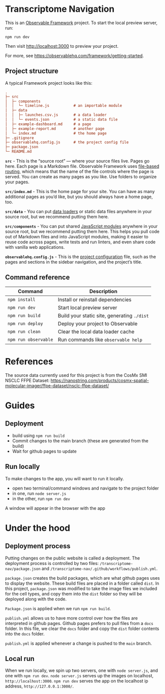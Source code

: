 # Transcriptome Navigation

This is an [Observable Framework](https://observablehq.com/framework) project. To start the local preview server, run:

```
npm run dev
```

Then visit <http://localhost:3000> to preview your project.

For more, see <https://observablehq.com/framework/getting-started>.

## Project structure

A typical Framework project looks like this:

```ini
.
├─ src
│  ├─ components
│  │  └─ timeline.js           # an importable module
│  ├─ data
│  │  ├─ launches.csv.js       # a data loader
│  │  └─ events.json           # a static data file
│  ├─ example-dashboard.md     # a page
│  ├─ example-report.md        # another page
│  └─ index.md                 # the home page
├─ .gitignore
├─ observablehq.config.js      # the project config file
├─ package.json
└─ README.md
```

**`src`** - This is the “source root” — where your source files live. Pages go here. Each page is a Markdown file. Observable Framework uses [file-based routing](https://observablehq.com/framework/routing), which means that the name of the file controls where the page is served. You can create as many pages as you like. Use folders to organize your pages.

**`src/index.md`** - This is the home page for your site. You can have as many additional pages as you’d like, but you should always have a home page, too.

**`src/data`** - You can put [data loaders](https://observablehq.com/framework/loaders) or static data files anywhere in your source root, but we recommend putting them here.

**`src/components`** - You can put shared [JavaScript modules](https://observablehq.com/framework/javascript/imports) anywhere in your source root, but we recommend putting them here. This helps you pull code out of Markdown files and into JavaScript modules, making it easier to reuse code across pages, write tests and run linters, and even share code with vanilla web applications.

**`observablehq.config.js`** - This is the [project configuration](https://observablehq.com/framework/config) file, such as the pages and sections in the sidebar navigation, and the project’s title.

## Command reference

| Command           | Description                                              |
| ----------------- | -------------------------------------------------------- |
| `npm install`            | Install or reinstall dependencies                        |
| `npm run dev`        | Start local preview server                               |
| `npm run build`      | Build your static site, generating `./dist`              |
| `npm run deploy`     | Deploy your project to Observable                        |
| `npm run clean`      | Clear the local data loader cache                        |
| `npm run observable` | Run commands like `observable help`                      |


# References
The source data currently used for this project is from the CosMx SMI
NSCLC FFPE Dataset: 
https://nanostring.com/products/cosmx-spatial-molecular-imager/ffpe-dataset/nsclc-ffpe-dataset/


# Guides

## Deployment

- build using `npm run build`
- Commit changes to the main branch (these are generated from the build)
- Wait for github pages to update

## Run locally 

To make changes to the app, you will want to run it locally.

- open two terminal/command windows and navigate to the project folder
- in one, run `node server.js`
- in the other, run `npm run dev`

A window will appear in the browser with the app

# Under the hood

## Deployment process

Putting changes on the public website is called a deployment. The deployment process is controlled by two files:
`/transcriptome-nav/package.json` and `/transcriptome-nav/.github/workflows/publish.yml`.

`package.json` creates the build packages, which are what github pages uses to display the website. These build files are placed in a folder called `dist`. In this project, `package.json` was modified to take the image files we included for the cell types, and copy them into the `dist` folder so they will be deployed along with the code. 

`Package.json` is applied when we run `npm run build`.

`publish.yml` allows us to have more control over how the files are interpreted in github pages. Github pages prefers to pull files from a `docs` folder. In this file, we clear the `docs` folder and copy the `dist` folder contents into the `docs` folder. 

`publish.yml` is applied whenever a change is pushed to the `main` branch.

## Local run

When we run locally, we spin up two servers, one with `node server.js`, and one with `npm run dev`. `node server.js` serves up the images on localhost, ` http://localhost:3000`. `npm run dev` serves the app on the localhost ip address, `http://127.0.0.1:3000/`.





